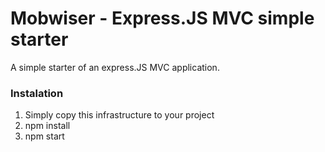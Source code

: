 # Mobwiser - Express.JS MVC simple starter

A simple starter of an express.JS MVC application.

### Instalation

1. Simply copy this infrastructure to your project
1. npm install
1. npm start
